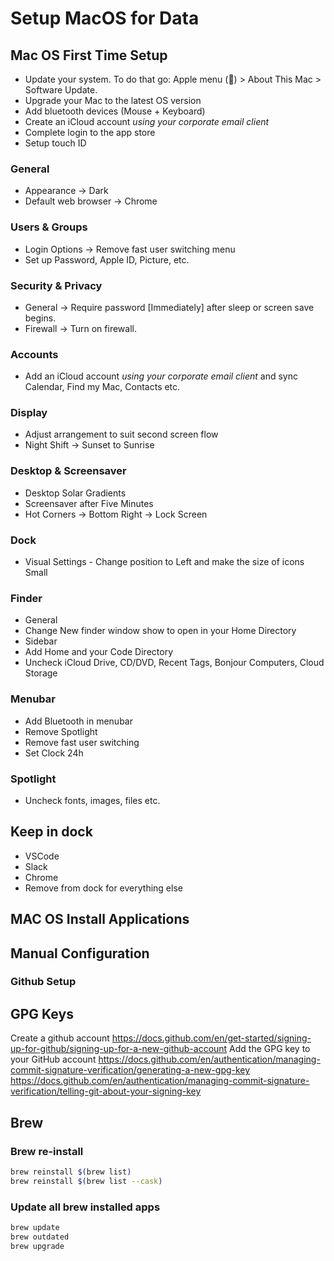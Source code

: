 # Setup MacOS for Data

## Mac OS First Time Setup
- Update your system. To do that go: Apple menu () > About This Mac > Software Update.
- Upgrade your Mac to the latest OS version
- Add bluetooth devices (Mouse + Keyboard)
- Create an iCloud account *using your corporate email client*
- Complete login to the app store
- Setup touch ID
### General
* Appearance -> Dark
* Default web browser -> Chrome
### Users & Groups
* Login Options -> Remove fast user switching menu
* Set up Password, Apple ID, Picture, etc.
### Security & Privacy
* General -> Require password [Immediately] after sleep or screen save begins.
* Firewall -> Turn on firewall.
### Accounts
* Add an iCloud account *using your corporate email client* and sync Calendar, Find my Mac, Contacts etc.
### Display
* Adjust arrangement to suit second screen flow
* Night Shift -> Sunset to Sunrise
### Desktop & Screensaver
* Desktop Solar Gradients
* Screensaver after Five Minutes
* Hot Corners -> Bottom Right -> Lock Screen
### Dock
* Visual Settings - Change position to Left and make the size of icons Small
### Finder
* General
 * Change New finder window show to open in your Home Directory
* Sidebar
 * Add Home and your Code Directory
 * Uncheck iCloud Drive, CD/DVD, Recent Tags, Bonjour Computers, Cloud Storage 
### Menubar
* Add Bluetooth in menubar
* Remove Spotlight
* Remove fast user switching
* Set Clock 24h
### Spotlight
* Uncheck fonts, images, files etc.
## Keep in dock
* VSCode
* Slack
* Chrome
* Remove from dock for everything else
## MAC OS Install Applications

## Manual Configuration

### Github Setup
## GPG Keys
Create a github account
https://docs.github.com/en/get-started/signing-up-for-github/signing-up-for-a-new-github-account
Add the GPG key to your GitHub account
https://docs.github.com/en/authentication/managing-commit-signature-verification/generating-a-new-gpg-key
https://docs.github.com/en/authentication/managing-commit-signature-verification/telling-git-about-your-signing-key
## Brew
### Brew re-install
~~~bash
brew reinstall $(brew list)
brew reinstall $(brew list --cask)
~~~
### Update all brew installed apps
~~~bash
brew update
brew outdated
brew upgrade
~~~